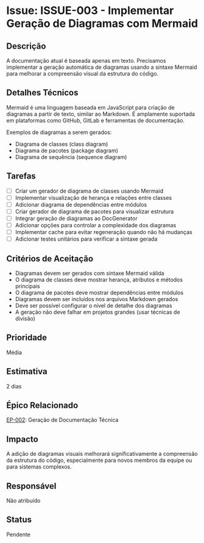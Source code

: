 # Issue: ISSUE-003 - Implementar Geração de Diagramas com Mermaid

## Descrição
A documentação atual é baseada apenas em texto. Precisamos implementar a geração automática de diagramas usando a sintaxe Mermaid para melhorar a compreensão visual da estrutura do código.

## Detalhes Técnicos
Mermaid é uma linguagem baseada em JavaScript para criação de diagramas a partir de texto, similar ao Markdown. É amplamente suportada em plataformas como GitHub, GitLab e ferramentas de documentação.

Exemplos de diagramas a serem gerados:
- Diagrama de classes (class diagram)
- Diagrama de pacotes (package diagram)
- Diagrama de sequência (sequence diagram)

## Tarefas
- [ ] Criar um gerador de diagrama de classes usando Mermaid
- [ ] Implementar visualização de herança e relações entre classes
- [ ] Adicionar diagrama de dependências entre módulos
- [ ] Criar gerador de diagrama de pacotes para visualizar estrutura
- [ ] Integrar geração de diagramas ao DocGenerator
- [ ] Adicionar opções para controlar a complexidade dos diagramas
- [ ] Implementar cache para evitar regeneração quando não há mudanças
- [ ] Adicionar testes unitários para verificar a sintaxe gerada

## Critérios de Aceitação
- Diagramas devem ser gerados com sintaxe Mermaid válida
- O diagrama de classes deve mostrar herança, atributos e métodos principais
- O diagrama de pacotes deve mostrar dependências entre módulos
- Diagramas devem ser incluídos nos arquivos Markdown gerados
- Deve ser possível configurar o nível de detalhe dos diagramas
- A geração não deve falhar em projetos grandes (usar técnicas de divisão)

## Prioridade
Média

## Estimativa
2 dias

## Épico Relacionado
[EP-002](../epics/EP-002_documentation_generation.md): Geração de Documentação Técnica

## Impacto
A adição de diagramas visuais melhorará significativamente a compreensão da estrutura do código, especialmente para novos membros da equipe ou para sistemas complexos.

## Responsável
Não atribuído

## Status
Pendente